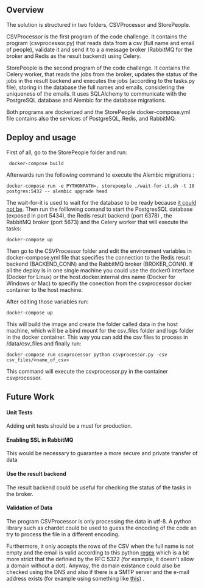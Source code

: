## Overview

The solution is structured in two folders, CSVProcessor and StorePeople.

CSVProcessor is the first program of the code challenge. It contains the program (csvprocessor.py) that reads data from a csv (full name and email of people), validate it and send it to a  a message broker (RabbitMQ for the broker and Redis as the result backend) using Celery.

StorePeople is the second program of the code challenge. It contains the Celery worker, that reads the jobs from the broker, updates the status of the jobs in the result backend and executes the jobs (according to the tasks.py file), storing in the database the full names and emails, considering the uniqueness of the emails. It uses SQLAlchemy to communicate with the PostgreSQL database and Alembic for the database migrations.

Both programs are dockerized and the StorePeople docker-compose.yml file contains also the services of PostgreSQL, Redis, and RabbitMQ.



## Deploy and usage

First of all, go to the StorePeople folder and run:
```
 docker-compose build
```
Afterwards run the following command to execute the Alembic migrations :
 ```
docker-compose run -e PYTHONPATH=. storepeople ./wait-for-it.sh -t 10 postgres:5432 -- alembic upgrade head
```
The wait-for-it is used to wait for the database to be ready because [it could not be](https://docs.docker.com/compose/startup-order/). 
Then run the folllowing comand to start the PostgresSQL database (exposed in port 5434), the Redis result backend (port 6378) , the RabbitMQ broker (port 5673) and the Celery worker that will execute the tasks: 
```
docker-compose up 
 ```

Then go to the CSVProcessor folder and edit the environment variables in docker-compose.yml file that specifies the connection to the Redis result backend (BACKEND_CONN) and the RabbitMQ broker (BROKER_CONN). If all the deploy is in one single machine you could use the docker0 interface (Docker for Linux) or the host.docker.internal dns name (Docker for Windows or Mac) to specifiy the conection from the csvprocessor docker container to the host machine.

After editing those variables run:
```
docker-compose up 
 ```
 This will build the image and create the folder called data in the host machine, which will be a bind mount for the csv_files folder and logs folder in the docker container. This way you can add the csv files to process in /data/csv_files and finally run:
 ```
docker-compose run csvprocessor python csvprocessor.py -csv csv_files/<name_of_csv>
 ```
 This command will execute the csvprocessor.py in the container csvprocessor.
 
## Future Work
#### Unit Tests
Adding unit tests should be a must for production.
#### Enabling SSL in RabbitMQ
This would be necessary to guarantee a more secure and private transfer of data
#### Use the result backend
The result backend could be useful for checking the status of the tasks in the broker.
#### Validation of Data
The program CSVProcessor is only processing the data in utf-8. A python library such as chardet could be used to guess the encoding of the code an try to process the file in a different encoding.

Furthermore, it only accepts the rows of the CSV  when the full name is not empty and the email is valid according to this python [regex](https://emailregex.com/) which is a bit more strict that the definied by the RFC 5322 (for example, it doesn't allow a domain without a dot). Anyway, the domain existance  could also be checked using the DNS  and also if there is a SMTP server and the e-mail address exists (for example using something like [this](https://github.com/syrusakbary/validate_email)) .